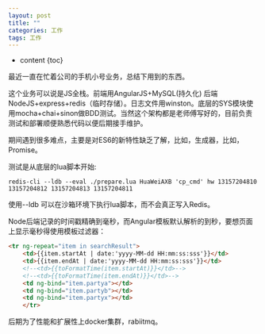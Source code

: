 ```yaml
---
layout: post
title: ""
categories: 工作
tags: 工作 
---
```


* content
{toc}

最近一直在忙着公司的手机小号业务，总结下用到的东西。  

这个业务可以说是JS全栈。前端用AngularJS+MySQL(持久化) 后端 NodeJS+express+redis（临时存储）。日志文件用winston。底层的SYS模块使用mocha+chai+sinon做BDD测试。当然这个架构都是老师傅写好的，目前负责测试和部署顺便熟悉代码以便后期接手维护。  

期间遇到很多难点，主要是对ES6的新特性缺乏了解，比如，生成器，比如，Promise。  

测试是从底层的lua脚本开始: 

```shell
redis-cli --ldb --eval ./prepare.lua HuaWeiAXB 'cp_cmd' hw 13157204810 13157204812 13157204813 13157204811
```

使用--ldb 可以在沙箱环境下执行lua脚本，而不会真正写入Redis。

Node后端记录的时间戳精确到毫秒，而Angular模板默认解析的到秒，要想页面上显示毫秒得使用模板过滤器：

```html
<tr ng-repeat="item in searchResult">
    <td>{{item.startAt | date:'yyyy-MM-dd HH:mm:ss:sss'}}</td>
    <td>{{item.endAt | date:'yyyy-MM-dd HH:mm:ss:sss'}}</td>
    <!--<td>{{toFormatTime(item.startAt)}}</td>-->
    <!--<td>{{toFormatTime(item.endAt)}}</td>-->
    <td ng-bind="item.partya"></td>
    <td ng-bind="item.partyb"></td>
    <td ng-bind="item.partyx"></td>
    </tr>
```

后期为了性能和扩展性上docker集群，rabiitmq。  
